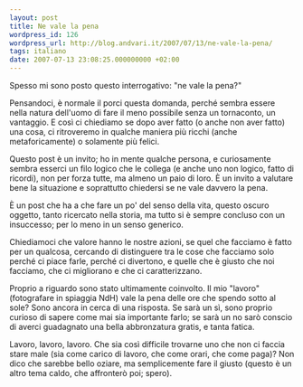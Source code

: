 ```yaml
---
layout: post
title: Ne vale la pena
wordpress_id: 126
wordpress_url: http://blog.andvari.it/2007/07/13/ne-vale-la-pena/
tags: italiano
date: 2007-07-13 23:08:25.000000000 +02:00
---
```

Spesso mi sono posto questo interrogativo: "ne vale la pena?"

Pensandoci, è normale il porci questa domanda, perché sembra essere nella natura dell'uomo di fare il meno possibile senza un tornaconto, un vantaggio. E così ci chiediamo se dopo aver fatto (o anche non aver fatto) una cosa, ci ritroveremo in qualche maniera più ricchi (anche metaforicamente) o solamente più felici.

Questo post è un invito; ho in mente qualche persona, e curiosamente sembra esserci un filo logico che le collega (e anche uno non logico, fatto di ricordi), non per forza tutte, ma almeno un paio di loro. È un invito a valutare bene la situazione e soprattutto chiedersi se ne vale davvero la pena.

È un post che ha a che fare un po' del senso della vita, questo oscuro oggetto, tanto ricercato nella storia, ma tutto si è sempre concluso con un insuccesso; per lo meno in un senso generico.

Chiediamoci che valore hanno le nostre azioni, se quel che facciamo è fatto per un qualcosa, cercando di distinguere tra le cose che facciamo solo perché ci piace farle, perché ci divertono, e quelle che è giusto che noi facciamo, che ci migliorano e che ci caratterizzano.

Proprio a riguardo sono stato ultimamente coinvolto. Il mio "lavoro" (fotografare in spiaggia NdH) vale la pena delle ore che spendo sotto al sole? Sono ancora in cerca di una risposta. Se sarà un sì, sono proprio curioso di sapere come mai sia importante farlo; se sarà un no sarò conscio di averci guadagnato una bella abbronzatura gratis, e tanta fatica.

Lavoro, lavoro, lavoro. Che sia così difficile trovarne uno che non ci faccia stare male (sia come carico di lavoro, che come orari, che come paga)? Non dico che sarebbe bello oziare, ma semplicemente fare il giusto (questo è un altro tema caldo, che affronterò poi; spero).
